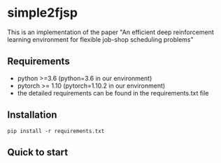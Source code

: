 # simple2fjsp

This is an implementation of the paper "An efficient deep reinforcement learning environment for flexible job-shop scheduling problems" 

## Requirements
- python >=3.6    (python=3.6 in our environment)
- pytorch >= 1.10 (pytorch=1.10.2 in our environment)
- the detailed requirements can be found in the requirements.txt file

## Installation

```
pip install -r requirements.txt
```

## Quick to start
